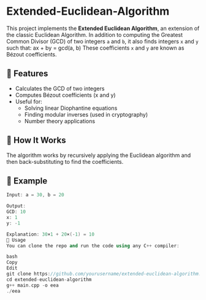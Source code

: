 # Extended-Euclidean-Algorithm

This project implements the **Extended Euclidean Algorithm**, an extension of the classic Euclidean Algorithm. In addition to computing the Greatest Common Divisor (GCD) of two integers `a` and `b`, it also finds integers `x` and `y` such that:
ax + by = gcd(a, b)
These coefficients `x` and `y` are known as Bézout coefficients.

## 📌 Features

- Calculates the GCD of two integers
- Computes Bézout coefficients (x and y)
- Useful for:
  - Solving linear Diophantine equations
  - Finding modular inverses (used in cryptography)
  - Number theory applications

## 🧮 How It Works

The algorithm works by recursively applying the Euclidean algorithm and then back-substituting to find the coefficients.

## 📎 Example

```cpp
Input: a = 30, b = 20

Output:
GCD: 10
x: 1
y: -1

Explanation: 30×1 + 20×(-1) = 10
🚀 Usage
You can clone the repo and run the code using any C++ compiler:

bash
Copy
Edit
git clone https://github.com/yourusername/extended-euclidean-algorithm.git
cd extended-euclidean-algorithm
g++ main.cpp -o eea
./eea
